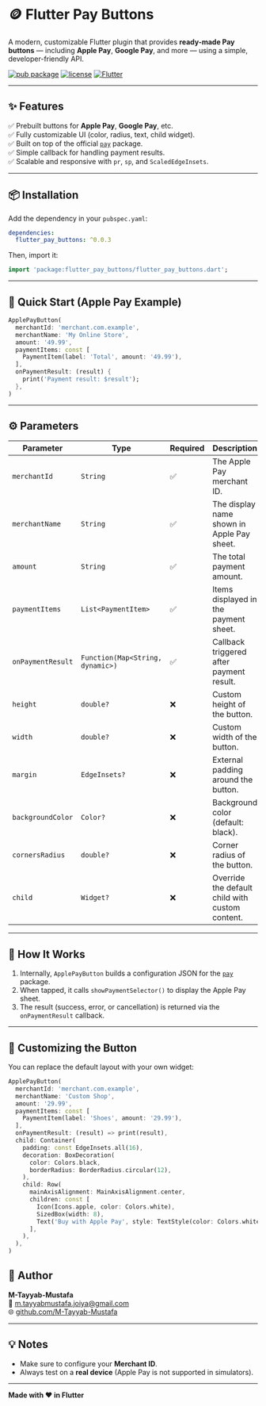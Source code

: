 # 🪙 Flutter Pay Buttons

A modern, customizable Flutter plugin that provides **ready-made Pay buttons** — including **Apple Pay**, **Google Pay**, and more — using a simple, developer-friendly API.

[![pub package](https://img.shields.io/pub/v/flutter_pay_buttons.svg)](https://pub.dev/packages/flutter_pay_buttons)
[![license](https://img.shields.io/badge/license-Apache%202.0-blue.svg)](https://www.apache.org/licenses/LICENSE-2.0)
[![Flutter](https://img.shields.io/badge/Flutter-%E2%9D%A4-blue.svg)](https://flutter.dev)

---

## ✨ Features

✅ Prebuilt buttons for **Apple Pay**, **Google Pay**, etc.  
✅ Fully customizable UI (color, radius, text, child widget).  
✅ Built on top of the official [`pay`](https://pub.dev/packages/pay) package.  
✅ Simple callback for handling payment results.  
✅ Scalable and responsive with `pr`, `sp`, and `ScaledEdgeInsets`.

---

## 📦 Installation

Add the dependency in your `pubspec.yaml`:

```yaml
dependencies:
  flutter_pay_buttons: ^0.0.3
```

Then, import it:

```dart
import 'package:flutter_pay_buttons/flutter_pay_buttons.dart';
```

---

## 🚀 Quick Start (Apple Pay Example)

```dart
ApplePayButton(
  merchantId: 'merchant.com.example',
  merchantName: 'My Online Store',
  amount: '49.99',
  paymentItems: const [
    PaymentItem(label: 'Total', amount: '49.99'),
  ],
  onPaymentResult: (result) {
    print('Payment result: $result');
  },
)
```

---

## ⚙️ Parameters

| Parameter | Type | Required | Description |
|------------|------|-----------|-------------|
| `merchantId` | `String` | ✅ | The Apple Pay merchant ID. |
| `merchantName` | `String` | ✅ | The display name shown in Apple Pay sheet. |
| `amount` | `String` | ✅ | The total payment amount. |
| `paymentItems` | `List<PaymentItem>` | ✅ | Items displayed in the payment sheet. |
| `onPaymentResult` | `Function(Map<String, dynamic>)` | ✅ | Callback triggered after payment result. |
| `height` | `double?` | ❌ | Custom height of the button. |
| `width` | `double?` | ❌ | Custom width of the button. |
| `margin` | `EdgeInsets?` | ❌ | External padding around the button. |
| `backgroundColor` | `Color?` | ❌ | Background color (default: black). |
| `cornersRadius` | `double?` | ❌ | Corner radius of the button. |
| `child` | `Widget?` | ❌ | Override the default child with custom content. |

---

## 🧠 How It Works

1. Internally, `ApplePayButton` builds a configuration JSON for the [`pay`](https://pub.dev/packages/pay) package.  
2. When tapped, it calls `showPaymentSelector()` to display the Apple Pay sheet.  
3. The result (success, error, or cancellation) is returned via the `onPaymentResult` callback.  

---

## 🎨 Customizing the Button

You can replace the default layout with your own widget:

```dart
ApplePayButton(
  merchantId: 'merchant.com.example',
  merchantName: 'Custom Shop',
  amount: '29.99',
  paymentItems: const [
    PaymentItem(label: 'Shoes', amount: '29.99'),
  ],
  onPaymentResult: (result) => print(result),
  child: Container(
    padding: const EdgeInsets.all(16),
    decoration: BoxDecoration(
      color: Colors.black,
      borderRadius: BorderRadius.circular(12),
    ),
    child: Row(
      mainAxisAlignment: MainAxisAlignment.center,
      children: const [
        Icon(Icons.apple, color: Colors.white),
        SizedBox(width: 8),
        Text('Buy with Apple Pay', style: TextStyle(color: Colors.white)),
      ],
    ),
  ),
)
```

## 💙 Author

**M-Tayyab-Mustafa**  
📧 m.tayyabmustafa.joiya@gmail.com  
🌐 [github.com/M-Tayyab-Mustafa](https://github.com/M-Tayyab-Mustafa)

---

## 💡 Notes

- Make sure to configure your **Merchant ID**.  
- Always test on a **real device** (Apple Pay is not supported in simulators).  

---

**Made with ❤️ in Flutter**


